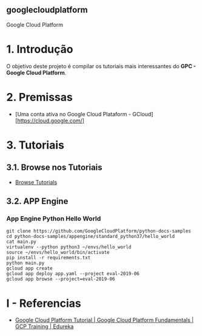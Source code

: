 ## googlecloudplatform
Google Cloud Platform

# 1. Introdução

O objetivo deste projeto é compilar os tutoriais mais interessantes do **GPC - Google Cloud Platform**.


# 2. Premissas

* [Uma conta ativa no Google Cloud Plataform - GCloud][https://cloud.google.com/]

# 3. Tutoriais

## 3.1. Browse nos Tutoriais

* [Browse Tutorials](https://cloud.google.com/community/tutorials/)

## 3.2. APP Engine 

### App Engine Python Hello World

```gcloud-shell
git clone https://github.com/GoogleCloudPlatform/python-docs-samples
cd python-docs-samples/appengine/standard_python37/hello_world
cat main.py
virtualenv --python python3 ~/envs/hello_world
source ~/envs/hello_world/bin/activate
pip install -r requirements.txt
python main.py
gcloud app create
gcloud app deploy app.yaml --project eval-2019-06
gcloud app browse --project=eval-2019-06
```



# I - Referencias
* [Google Cloud Platform Tutorial | Google Cloud Platform Fundamentals | GCP Training | Edureka](https://www.youtube.com/watch?v=_Q0tRI5hMnc&t=230s)
